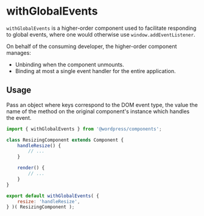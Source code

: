 withGlobalEvents
================

`withGlobalEvents` is a higher-order component used to facilitate responding to global events, where one would otherwise use `window.addEventListener`.

On behalf of the consuming developer, the higher-order component manages:

- Unbinding when the component unmounts.
- Binding at most a single event handler for the entire application.

## Usage

Pass an object where keys correspond to the DOM event type, the value the name of the method on the original component's instance which handles the event.

```js
import { withGlobalEvents } from '@wordpress/components';

class ResizingComponent extends Component {
	handleResize() {
		// ...
	}

	render() {
		// ...
	}
}

export default withGlobalEvents( {
	resize: 'handleResize',
} )( ResizingComponent );
```
